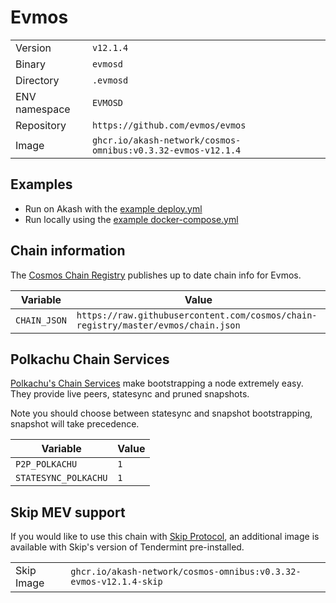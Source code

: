 # Evmos

| | |
|---|---|
|Version|`v12.1.4`|
|Binary|`evmosd`|
|Directory|`.evmosd`|
|ENV namespace|`EVMOSD`|
|Repository|`https://github.com/evmos/evmos`|
|Image|`ghcr.io/akash-network/cosmos-omnibus:v0.3.32-evmos-v12.1.4`|

## Examples

- Run on Akash with the [example deploy.yml](./deploy.yml)
- Run locally using the [example docker-compose.yml](./docker-compose.yml)

## Chain information

The [Cosmos Chain Registry](https://github.com/cosmos/chain-registry) publishes up to date chain info for Evmos.

|Variable|Value|
|---|---|
|`CHAIN_JSON`|`https://raw.githubusercontent.com/cosmos/chain-registry/master/evmos/chain.json`|

## Polkachu Chain Services

[Polkachu's Chain Services](https://www.polkachu.com/) make bootstrapping a node extremely easy. They provide live peers, statesync and pruned snapshots.

Note you should choose between statesync and snapshot bootstrapping, snapshot will take precedence.

|Variable|Value|
|---|---|
|`P2P_POLKACHU`|`1`|
|`STATESYNC_POLKACHU`|`1`|

## Skip MEV support

If you would like to use this chain with [Skip Protocol](https://skip.money/), an additional image is available with Skip's version of Tendermint pre-installed.

| | |
|---|---|
|Skip Image|`ghcr.io/akash-network/cosmos-omnibus:v0.3.32-evmos-v12.1.4-skip`|
